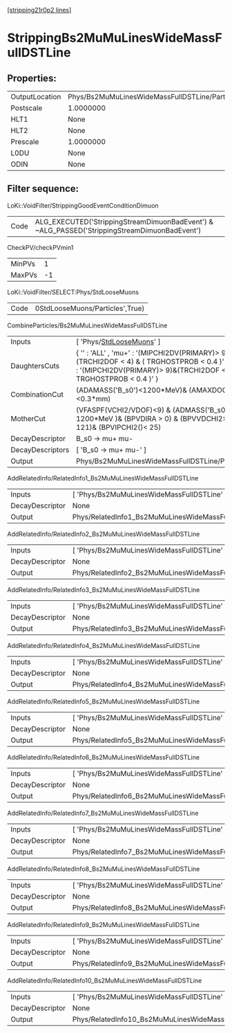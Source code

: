 [[stripping21r0p2 lines]](./stripping21r0p2-index)

# StrippingBs2MuMuLinesWideMassFullDSTLine

## Properties:

|                |                                                |
|----------------|------------------------------------------------|
| OutputLocation | Phys/Bs2MuMuLinesWideMassFullDSTLine/Particles |
| Postscale      | 1.0000000                                      |
| HLT1           | None                                           |
| HLT2           | None                                           |
| Prescale       | 1.0000000                                      |
| L0DU           | None                                           |
| ODIN           | None                                           |

## Filter sequence:

LoKi::VoidFilter/StrippingGoodEventConditionDimuon

|      |                                                                                              |
|------|----------------------------------------------------------------------------------------------|
| Code | ALG_EXECUTED('StrippingStreamDimuonBadEvent') & ~ALG_PASSED('StrippingStreamDimuonBadEvent') |

CheckPV/checkPVmin1

|        |     |
|--------|-----|
| MinPVs | 1   |
| MaxPVs | -1  |

LoKi::VoidFilter/SELECT:Phys/StdLooseMuons

|      |                                 |
|------|---------------------------------|
| Code | 0StdLooseMuons/Particles',True) |

CombineParticles/Bs2MuMuLinesWideMassFullDSTLine

|                  |                                                                                                                                                                              |
|------------------|------------------------------------------------------------------------------------------------------------------------------------------------------------------------------|
| Inputs           | [ 'Phys/[StdLooseMuons](./stripping21r0p2-commonparticles-stdloosemuons)' ]                                                                                                |
| DaughtersCuts    | { '' : 'ALL' , 'mu+' : '(MIPCHI2DV(PRIMARY)\> 9)&(TRCHI2DOF \< 4) & ( TRGHOSTPROB \< 0.4 )' , 'mu-' : '(MIPCHI2DV(PRIMARY)\> 9)&(TRCHI2DOF \< 4) & ( TRGHOSTPROB \< 0.4 )' } |
| CombinationCut   | (ADAMASS('B_s0')\<1200\*MeV)& (AMAXDOCA('')\<0.3\*mm)                                                                                                                        |
| MotherCut        | (VFASPF(VCHI2/VDOF)\<9) & (ADMASS('B_s0') \< 1200\*MeV )& (BPVDIRA \> 0) & (BPVVDCHI2\> 121)& (BPVIPCHI2()\< 25)                                                             |
| DecayDescriptor  | B_s0 -\> mu+ mu-                                                                                                                                                             |
| DecayDescriptors | [ 'B_s0 -\> mu+ mu-' ]                                                                                                                                                     |
| Output           | Phys/Bs2MuMuLinesWideMassFullDSTLine/Particles                                                                                                                               |

AddRelatedInfo/RelatedInfo1_Bs2MuMuLinesWideMassFullDSTLine

|                 |                                                             |
|-----------------|-------------------------------------------------------------|
| Inputs          | [ 'Phys/Bs2MuMuLinesWideMassFullDSTLine' ]                |
| DecayDescriptor | None                                                        |
| Output          | Phys/RelatedInfo1_Bs2MuMuLinesWideMassFullDSTLine/Particles |

AddRelatedInfo/RelatedInfo2_Bs2MuMuLinesWideMassFullDSTLine

|                 |                                                             |
|-----------------|-------------------------------------------------------------|
| Inputs          | [ 'Phys/Bs2MuMuLinesWideMassFullDSTLine' ]                |
| DecayDescriptor | None                                                        |
| Output          | Phys/RelatedInfo2_Bs2MuMuLinesWideMassFullDSTLine/Particles |

AddRelatedInfo/RelatedInfo3_Bs2MuMuLinesWideMassFullDSTLine

|                 |                                                             |
|-----------------|-------------------------------------------------------------|
| Inputs          | [ 'Phys/Bs2MuMuLinesWideMassFullDSTLine' ]                |
| DecayDescriptor | None                                                        |
| Output          | Phys/RelatedInfo3_Bs2MuMuLinesWideMassFullDSTLine/Particles |

AddRelatedInfo/RelatedInfo4_Bs2MuMuLinesWideMassFullDSTLine

|                 |                                                             |
|-----------------|-------------------------------------------------------------|
| Inputs          | [ 'Phys/Bs2MuMuLinesWideMassFullDSTLine' ]                |
| DecayDescriptor | None                                                        |
| Output          | Phys/RelatedInfo4_Bs2MuMuLinesWideMassFullDSTLine/Particles |

AddRelatedInfo/RelatedInfo5_Bs2MuMuLinesWideMassFullDSTLine

|                 |                                                             |
|-----------------|-------------------------------------------------------------|
| Inputs          | [ 'Phys/Bs2MuMuLinesWideMassFullDSTLine' ]                |
| DecayDescriptor | None                                                        |
| Output          | Phys/RelatedInfo5_Bs2MuMuLinesWideMassFullDSTLine/Particles |

AddRelatedInfo/RelatedInfo6_Bs2MuMuLinesWideMassFullDSTLine

|                 |                                                             |
|-----------------|-------------------------------------------------------------|
| Inputs          | [ 'Phys/Bs2MuMuLinesWideMassFullDSTLine' ]                |
| DecayDescriptor | None                                                        |
| Output          | Phys/RelatedInfo6_Bs2MuMuLinesWideMassFullDSTLine/Particles |

AddRelatedInfo/RelatedInfo7_Bs2MuMuLinesWideMassFullDSTLine

|                 |                                                             |
|-----------------|-------------------------------------------------------------|
| Inputs          | [ 'Phys/Bs2MuMuLinesWideMassFullDSTLine' ]                |
| DecayDescriptor | None                                                        |
| Output          | Phys/RelatedInfo7_Bs2MuMuLinesWideMassFullDSTLine/Particles |

AddRelatedInfo/RelatedInfo8_Bs2MuMuLinesWideMassFullDSTLine

|                 |                                                             |
|-----------------|-------------------------------------------------------------|
| Inputs          | [ 'Phys/Bs2MuMuLinesWideMassFullDSTLine' ]                |
| DecayDescriptor | None                                                        |
| Output          | Phys/RelatedInfo8_Bs2MuMuLinesWideMassFullDSTLine/Particles |

AddRelatedInfo/RelatedInfo9_Bs2MuMuLinesWideMassFullDSTLine

|                 |                                                             |
|-----------------|-------------------------------------------------------------|
| Inputs          | [ 'Phys/Bs2MuMuLinesWideMassFullDSTLine' ]                |
| DecayDescriptor | None                                                        |
| Output          | Phys/RelatedInfo9_Bs2MuMuLinesWideMassFullDSTLine/Particles |

AddRelatedInfo/RelatedInfo10_Bs2MuMuLinesWideMassFullDSTLine

|                 |                                                              |
|-----------------|--------------------------------------------------------------|
| Inputs          | [ 'Phys/Bs2MuMuLinesWideMassFullDSTLine' ]                 |
| DecayDescriptor | None                                                         |
| Output          | Phys/RelatedInfo10_Bs2MuMuLinesWideMassFullDSTLine/Particles |
